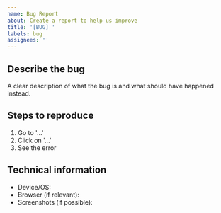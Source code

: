 ```yaml
---
name: Bug Report
about: Create a report to help us improve
title: '[BUG] '
labels: bug
assignees: ''
---
```


## Describe the bug
A clear description of what the bug is and what should have happened instead.

## Steps to reproduce
1. Go to '...'
2. Click on '...'
3. See the error

## Technical information
- Device/OS:
- Browser (if relevant):
- Screenshots (if possible):
